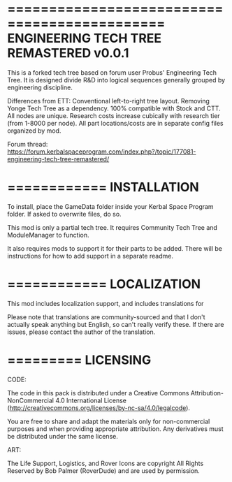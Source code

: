 =============================================
ENGINEERING TECH TREE REMASTERED v0.0.1
=============================================

This is a forked tech tree based on forum user Probus' Engineering Tech Tree. It is designed divide R&D into logical sequences generally grouped by engineering discipline. 

Differences from ETT:
Conventional left-to-right tree layout.
Removing Yonge Tech Tree as a dependency.
100% compatible with Stock and CTT.
All nodes are unique.
Research costs increase cubically with research tier (from 1-8000 per node).
All part locations/costs are in separate config files organized by mod.


Forum thread: https://forum.kerbalspaceprogram.com/index.php?/topic/177081-engineering-tech-tree-remastered/

============
INSTALLATION
============

To install, place the GameData folder inside your Kerbal Space Program folder. If asked to overwrite files, do so.

This mod is only a partial tech tree. It requires Community Tech Tree and ModuleManager to function.

It also requires mods to support it for their parts to be added. There will be instructions for how to add support in a separate readme.

============
LOCALIZATION
============

This mod includes localization support, and includes translations for

Please note that translations are community-sourced and that I don't actually speak anything but English, so can't really verify these. If there are issues, please contact the author of the translation.

=========
LICENSING
=========

CODE:

The code in this pack is distributed under a Creative Commons Attribution-NonCommercial 4.0 International License (http://creativecommons.org/licenses/by-nc-sa/4.0/legalcode).

You are free to share and adapt the materials only for non-commercial purposes and when providing appropriate attribution. Any derivatives must be distributed under the same license.

ART:

The Life Support, Logistics, and Rover Icons are copyright All Rights Reserved by Bob Palmer (RoverDude) and are used by permission.


